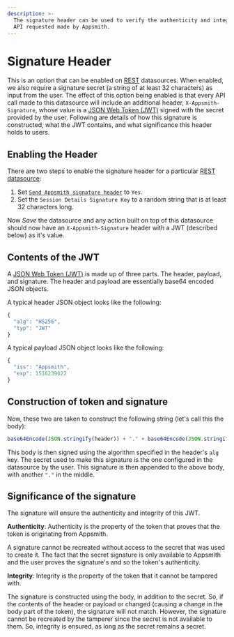```yaml
---
description: >-
  The signature header can be used to verify the authenticity and integrity of
  API requested made by Appsmith.
---
```


# Signature Header

This is an option that can be enabled on [REST](./#create-authenticated-api) datasources. When enabled, we also require a signature secret (a string of at least 32 characters) as input from the user. The effect of this option being enabled is that every API call made to this datasource will include an additional header, `X-Appsmith-Signature`, whose value is a [JSON Web Token (JWT)](https://jwt.io) signed with the secret provided by the user. Following are details of how this signature is constructed, what the JWT contains, and what significance this header holds to users.

## Enabling the Header

There are two steps to enable the signature header for a particular [REST datasource](./#create-authenticated-api):

1. Set [`Send Appsmith signature header`](./#send-appsmith-signature-header) to `Yes`.
2. Set the `Session Details Signature Key` to a random string that is at least 32 characters long.

Now _Save_ the datasource and any action built on top of this datasource should now have an `X-Appsmith-Signature` header with a JWT (described below) as it's value.

## Contents of the JWT

A [JSON Web Token (JWT)](https://jwt.io) is made up of three parts. The header, payload, and signature. The header and payload are essentially base64 encoded JSON objects.

A typical header JSON object looks like the following:

```javascript
{
  "alg": "HS256",
  "typ": "JWT"
}
```

A typical payload JSON object looks like the following:

```javascript
{
  "iss": "Appsmith",
  "exp": 1516239022
}
```

## Construction of token and signature

Now, these two are taken to construct the following string (let's call this the body):

```javascript
base64Encode(JSON.stringify(header)) + "." + base64Encode(JSON.stringify(payload))
```

This body is then signed using the algorithm specified in the header's `alg` key. The secret used to make this signature is the one configured in the datasource by the user. This signature is then appended to the above body, with another `"."` in the middle.

## Significance of the signature

The signature will ensure the authenticity and integrity of this JWT.

**Authenticity**: Authenticity is the property of the token that proves that the token is originating from Appsmith.

A signature cannot be recreated without access to the secret that was used to create it. The fact that the secret signature is only available to Appsmith and the user proves the signature's and so the token's authenticity.

**Integrity**: Integrity is the property of the token that it cannot be tampered with.

The signature is constructed using the body, in addition to the secret. So, if the contents of the header or payload or changed (causing a change in the body part of the token), the signature will not match. However, the signature cannot be recreated by the tamperer since the secret is not available to them. So, integrity is ensured, as long as the secret remains a secret.
